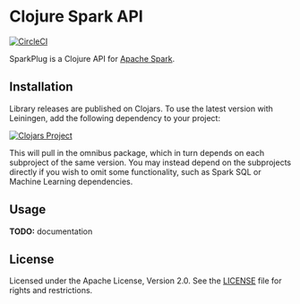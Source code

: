 Clojure Spark API
=================

[![CircleCI](https://circleci.com/gh/amperity/sparkplug.svg?style=shield&circle-token=8222ffae4136dd0fd585c5f2c361ea9426acee8d)](https://circleci.com/gh/amperity/sparkplug)

SparkPlug is a Clojure API for [Apache Spark](http://spark.apache.org/).


## Installation

Library releases are published on Clojars. To use the latest version with
Leiningen, add the following dependency to your project:

[![Clojars Project](https://clojars.org/amperity/sparkplug/latest-version.svg)](https://clojars.org/amperity/sparkplug)

This will pull in the omnibus package, which in turn depends on each subproject
of the same version. You may instead depend on the subprojects directly if you
wish to omit some functionality, such as Spark SQL or Machine Learning
dependencies.


## Usage

**TODO:** documentation


## License

Licensed under the Apache License, Version 2.0. See the [LICENSE](LICENSE) file
for rights and restrictions.
